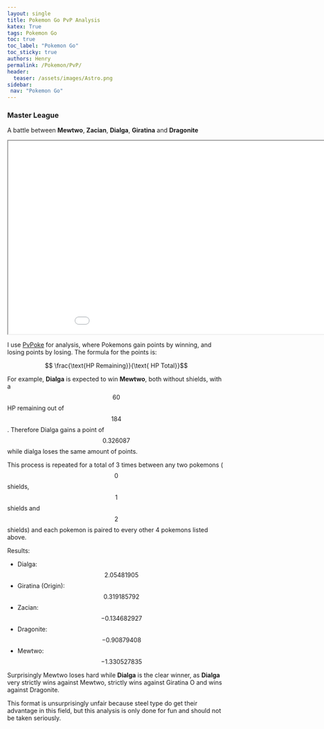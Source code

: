 ```yaml
---
layout: single
title: Pokemon Go PvP Analysis
katex: True
tags: Pokemon Go
toc: true
toc_label: "Pokemon Go"
toc_sticky: true
authors: Henry
permalink: /Pokemon/PvP/
header:
  teaser: /assets/images/Astro.png
sidebar:
 nav: "Pokemon Go"
---
```


### Master League

A battle between **Mewtwo**, **Zacian**, **Dialga**, **Giratina** and **Dragonite** 

<iframe src="/assets/images/Master.png" width="995px" height="446px"></iframe>

I use [PvPoke](https://pvpoke.com/battle/) for analysis, where Pokemons gain points by winning, and losing points by losing. The formula for the points is:

$$ \frac{\text{HP Remaining}}{\text{ HP Total}}$$

For example, **Dialga** is expected to win **Mewtwo**, both without shields, with a $$60$$ HP remaining out of $$184$$. Therefore Dialga gains a point of $$0.326087$$ while dialga loses the same amount of points. 

This process is repeated for a total of 3 times between any two pokemons ($$0$$ shields, $$1$$ shields and $$2$$ shields) and each pokemon is paired to every other 4 pokemons listed above.

Results:
 - Dialga: $$2.05481905$$
 - Giratina (Origin): $$0.319185792$$
 - Zacian: $$-0.134682927$$
 - Dragonite: $$-0.90879408$$
 - Mewtwo: $$-1.330527835$$

Surprisingly Mewtwo loses hard while **Dialga** is the clear winner, as **Dialga** very strictly wins against Mewtwo, strictly wins against Giratina O and wins against Dragonite. 


This format is unsurprisingly unfair because steel type do get their advantage in this field, but this analysis is only done for fun and should not be taken seriously. 











